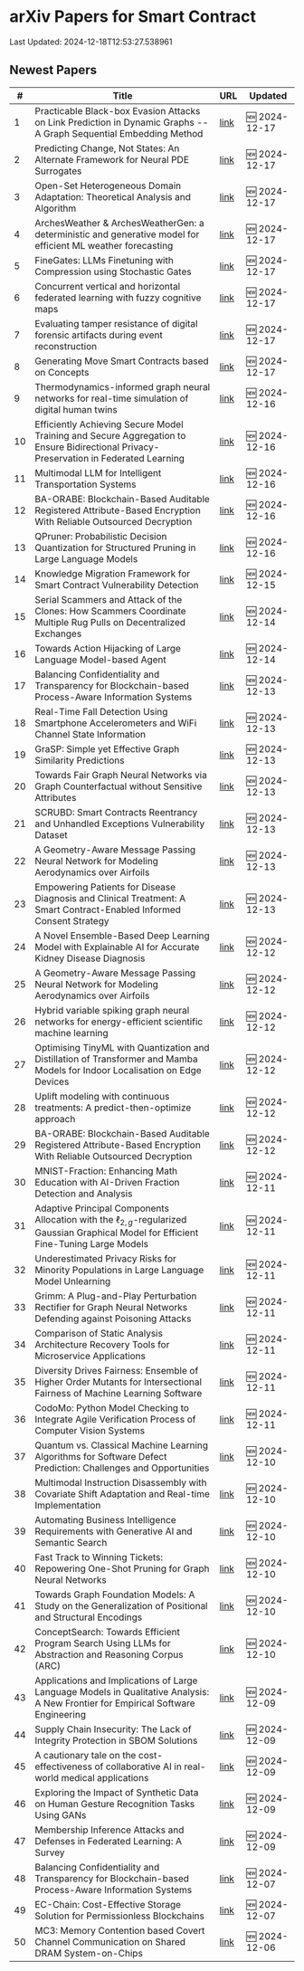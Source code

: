 # arXiv Papers for Smart Contract

Last Updated: 2024-12-18T12:53:27.538961

## Newest Papers

|\#|Title|URL|Updated|
|---|---|---|---|
|1|Practicable Black-box Evasion Attacks on Link Prediction in Dynamic Graphs -- A Graph Sequential Embedding Method|[link](http://arxiv.org/abs/2412.13134v1)|🆕 2024-12-17|
|2|Predicting Change, Not States: An Alternate Framework for Neural PDE Surrogates|[link](http://arxiv.org/abs/2412.13074v1)|🆕 2024-12-17|
|3|Open-Set Heterogeneous Domain Adaptation: Theoretical Analysis and Algorithm|[link](http://arxiv.org/abs/2412.13036v1)|🆕 2024-12-17|
|4|ArchesWeather & ArchesWeatherGen: a deterministic and generative model for efficient ML weather forecasting|[link](http://arxiv.org/abs/2412.12971v1)|🆕 2024-12-17|
|5|FineGates: LLMs Finetuning with Compression using Stochastic Gates|[link](http://arxiv.org/abs/2412.12951v1)|🆕 2024-12-17|
|6|Concurrent vertical and horizontal federated learning with fuzzy cognitive maps|[link](http://arxiv.org/abs/2412.12844v1)|🆕 2024-12-17|
|7|Evaluating tamper resistance of digital forensic artifacts during event reconstruction|[link](http://arxiv.org/abs/2412.12814v1)|🆕 2024-12-17|
|8|Generating Move Smart Contracts based on Concepts|[link](http://arxiv.org/abs/2412.12513v1)|🆕 2024-12-17|
|9|Thermodynamics-informed graph neural networks for real-time simulation of digital human twins|[link](http://arxiv.org/abs/2412.12034v1)|🆕 2024-12-16|
|10|Efficiently Achieving Secure Model Training and Secure Aggregation to Ensure Bidirectional Privacy-Preservation in Federated Learning|[link](http://arxiv.org/abs/2412.11737v1)|🆕 2024-12-16|
|11|Multimodal LLM for Intelligent Transportation Systems|[link](http://arxiv.org/abs/2412.11683v1)|🆕 2024-12-16|
|12|BA-ORABE: Blockchain-Based Auditable Registered Attribute-Based Encryption With Reliable Outsourced Decryption|[link](http://arxiv.org/abs/2412.08957v2)|🆕 2024-12-16|
|13|QPruner: Probabilistic Decision Quantization for Structured Pruning in Large Language Models|[link](http://arxiv.org/abs/2412.11629v1)|🆕 2024-12-16|
|14|Knowledge Migration Framework for Smart Contract Vulnerability Detection|[link](http://arxiv.org/abs/2412.11175v1)|🆕 2024-12-15|
|15|Serial Scammers and Attack of the Clones: How Scammers Coordinate Multiple Rug Pulls on Decentralized Exchanges|[link](http://arxiv.org/abs/2412.10993v1)|🆕 2024-12-14|
|16|Towards Action Hijacking of Large Language Model-based Agent|[link](http://arxiv.org/abs/2412.10807v1)|🆕 2024-12-14|
|17|Balancing Confidentiality and Transparency for Blockchain-based Process-Aware Information Systems|[link](http://arxiv.org/abs/2412.05737v2)|🆕 2024-12-13|
|18|Real-Time Fall Detection Using Smartphone Accelerometers and WiFi Channel State Information|[link](http://arxiv.org/abs/2412.09980v1)|🆕 2024-12-13|
|19|GraSP: Simple yet Effective Graph Similarity Predictions|[link](http://arxiv.org/abs/2412.09968v1)|🆕 2024-12-13|
|20|Towards Fair Graph Neural Networks via Graph Counterfactual without Sensitive Attributes|[link](http://arxiv.org/abs/2412.09947v1)|🆕 2024-12-13|
|21|SCRUBD: Smart Contracts Reentrancy and Unhandled Exceptions Vulnerability Dataset|[link](http://arxiv.org/abs/2412.09935v1)|🆕 2024-12-13|
|22|A Geometry-Aware Message Passing Neural Network for Modeling Aerodynamics over Airfoils|[link](http://arxiv.org/abs/2412.09399v2)|🆕 2024-12-13|
|23|Empowering Patients for Disease Diagnosis and Clinical Treatment: A Smart Contract-Enabled Informed Consent Strategy|[link](http://arxiv.org/abs/2412.09820v1)|🆕 2024-12-13|
|24|A Novel Ensemble-Based Deep Learning Model with Explainable AI for Accurate Kidney Disease Diagnosis|[link](http://arxiv.org/abs/2412.09472v1)|🆕 2024-12-12|
|25|A Geometry-Aware Message Passing Neural Network for Modeling Aerodynamics over Airfoils|[link](http://arxiv.org/abs/2412.09399v1)|🆕 2024-12-12|
|26|Hybrid variable spiking graph neural networks for energy-efficient scientific machine learning|[link](http://arxiv.org/abs/2412.09379v1)|🆕 2024-12-12|
|27|Optimising TinyML with Quantization and Distillation of Transformer and Mamba Models for Indoor Localisation on Edge Devices|[link](http://arxiv.org/abs/2412.09289v1)|🆕 2024-12-12|
|28|Uplift modeling with continuous treatments: A predict-then-optimize approach|[link](http://arxiv.org/abs/2412.09232v1)|🆕 2024-12-12|
|29|BA-ORABE: Blockchain-Based Auditable Registered Attribute-Based Encryption With Reliable Outsourced Decryption|[link](http://arxiv.org/abs/2412.08957v1)|🆕 2024-12-12|
|30|MNIST-Fraction: Enhancing Math Education with AI-Driven Fraction Detection and Analysis|[link](http://arxiv.org/abs/2412.08633v1)|🆕 2024-12-11|
|31|Adaptive Principal Components Allocation with the $\ell_{2,g}$-regularized Gaussian Graphical Model for Efficient Fine-Tuning Large Models|[link](http://arxiv.org/abs/2412.08592v1)|🆕 2024-12-11|
|32|Underestimated Privacy Risks for Minority Populations in Large Language Model Unlearning|[link](http://arxiv.org/abs/2412.08559v1)|🆕 2024-12-11|
|33|Grimm: A Plug-and-Play Perturbation Rectifier for Graph Neural Networks Defending against Poisoning Attacks|[link](http://arxiv.org/abs/2412.08555v1)|🆕 2024-12-11|
|34|Comparison of Static Analysis Architecture Recovery Tools for Microservice Applications|[link](http://arxiv.org/abs/2412.08352v1)|🆕 2024-12-11|
|35|Diversity Drives Fairness: Ensemble of Higher Order Mutants for Intersectional Fairness of Machine Learning Software|[link](http://arxiv.org/abs/2412.08167v1)|🆕 2024-12-11|
|36|CodoMo: Python Model Checking to Integrate Agile Verification Process of Computer Vision Systems|[link](http://arxiv.org/abs/2412.08159v1)|🆕 2024-12-11|
|37|Quantum vs. Classical Machine Learning Algorithms for Software Defect Prediction: Challenges and Opportunities|[link](http://arxiv.org/abs/2412.07698v1)|🆕 2024-12-10|
|38|Multimodal Instruction Disassembly with Covariate Shift Adaptation and Real-time Implementation|[link](http://arxiv.org/abs/2412.07671v1)|🆕 2024-12-10|
|39|Automating Business Intelligence Requirements with Generative AI and Semantic Search|[link](http://arxiv.org/abs/2412.07668v1)|🆕 2024-12-10|
|40|Fast Track to Winning Tickets: Repowering One-Shot Pruning for Graph Neural Networks|[link](http://arxiv.org/abs/2412.07605v1)|🆕 2024-12-10|
|41|Towards Graph Foundation Models: A Study on the Generalization of Positional and Structural Encodings|[link](http://arxiv.org/abs/2412.07407v1)|🆕 2024-12-10|
|42|ConceptSearch: Towards Efficient Program Search Using LLMs for Abstraction and Reasoning Corpus (ARC)|[link](http://arxiv.org/abs/2412.07322v1)|🆕 2024-12-10|
|43|Applications and Implications of Large Language Models in Qualitative Analysis: A New Frontier for Empirical Software Engineering|[link](http://arxiv.org/abs/2412.06564v1)|🆕 2024-12-09|
|44|Supply Chain Insecurity: The Lack of Integrity Protection in SBOM Solutions|[link](http://arxiv.org/abs/2412.05138v2)|🆕 2024-12-09|
|45|A cautionary tale on the cost-effectiveness of collaborative AI in real-world medical applications|[link](http://arxiv.org/abs/2412.06494v1)|🆕 2024-12-09|
|46|Exploring the Impact of Synthetic Data on Human Gesture Recognition Tasks Using GANs|[link](http://arxiv.org/abs/2412.06389v1)|🆕 2024-12-09|
|47|Membership Inference Attacks and Defenses in Federated Learning: A Survey|[link](http://arxiv.org/abs/2412.06157v1)|🆕 2024-12-09|
|48|Balancing Confidentiality and Transparency for Blockchain-based Process-Aware Information Systems|[link](http://arxiv.org/abs/2412.05737v1)|🆕 2024-12-07|
|49|EC-Chain: Cost-Effective Storage Solution for Permissionless Blockchains|[link](http://arxiv.org/abs/2412.05502v1)|🆕 2024-12-07|
|50|MC3: Memory Contention based Covert Channel Communication on Shared DRAM System-on-Chips|[link](http://arxiv.org/abs/2412.05228v1)|🆕 2024-12-06|

